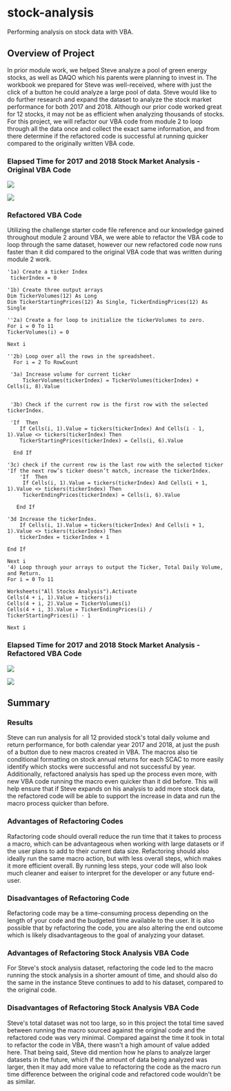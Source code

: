 # stock-analysis
Performing analysis on stock data with VBA.

## Overview of Project

In prior module work, we helped Steve analyze a pool of green energy stocks, as well as DAQO which his parents were planning to invest in.  The workbook we prepared for Steve was well-received, where with just the click of a button he could analyze a large pool of data.  Steve would like to do further research and expand the dataset to analyze the stock market performance for both 2017 and 2018.  Although our prior code worked great for 12 stocks, it may not be as efficient when analyzing thousands of stocks.  For this project, we will refactor our VBA code from module 2 to loop through all the data once and collect the exact same information, and from there determine if the refactored code is successful at running quicker compared to the originally written VBA code.


### Elapsed Time for 2017 and 2018 Stock Market Analysis - Original VBA Code  

![](Resources/VBA_Challenge_2017_Original.png)

![](Resources/VBA_Challenge_2018_Original.png)

### Refactored VBA Code

Utilizing the challenge starter code file reference and our knowledge gained throughout module 2 around VBA, we were able to refactor the VBA code to loop through the same dataset, however our new refactored code now runs faster than it did compared to the original VBA code that was written during module 2 work.

    '1a) Create a ticker Index
     tickerIndex = 0

    '1b) Create three output arrays
    Dim TickerVolumes(12) As Long
    Dim TickerStartingPrices(12) As Single, TickerEndingPrices(12) As Single
    
    ''2a) Create a for loop to initialize the tickerVolumes to zero.
    For i = 0 To 11
    TickerVolumes(i) = 0
       
    Next i
            
    ''2b) Loop over all the rows in the spreadsheet.
      For i = 2 To RowCount
    
     '3a) Increase volume for current ticker
         TickerVolumes(tickerIndex) = TickerVolumes(tickerIndex) + Cells(i, 8).Value
    
        
     '3b) Check if the current row is the first row with the selected tickerIndex.
       
     'If  Then
        If Cells(i, 1).Value = tickers(tickerIndex) And Cells(i - 1, 1).Value <> tickers(tickerIndex) Then
        TickerStartingPrices(tickerIndex) = Cells(i, 6).Value
           
      End If
        
    '3c) check if the current row is the last row with the selected ticker
    'If the next row’s ticker doesn’t match, increase the tickerIndex.
        'If  Then
         If Cells(i, 1).Value = tickers(tickerIndex) And Cells(i + 1, 1).Value <> tickers(tickerIndex) Then
         TickerEndingPrices(tickerIndex) = Cells(i, 6).Value
       
       End If

    '3d Increase the tickerIndex.
        If Cells(i, 1).Value = tickers(tickerIndex) And Cells(i + 1, 1).Value <> tickers(tickerIndex) Then
        tickerIndex = tickerIndex + 1
        
    End If
        
    Next i
    '4) Loop through your arrays to output the Ticker, Total Daily Volume, and Return.
    For i = 0 To 11
        
    Worksheets("All Stocks Analysis").Activate
    Cells(4 + i, 1).Value = tickers(i)
    Cells(4 + i, 2).Value = TickerVolumes(i)
    Cells(4 + i, 3).Value = TickerEndingPrices(i) / TickerStartingPrices(i) - 1
            
    Next i
    
### Elapsed Time for 2017 and 2018 Stock Market Analysis - Refactored VBA Code

![](Resources/VBA_Challenge_2017.png)

![](Resources/VBA_Challenge_2018.png)
       
## Summary 
### Results
Steve can run analysis for all 12 provided stock's total daily volume and return performance, for both calendar year 2017 and 2018, at just the push of a button due to new macros created in VBA.  The macros also tie conditional formatting on stock annual returns for each SCAC to more easily identify which stocks were successful and not successful by year.  Additionally, refactored analysis has sped up the process even more, with new VBA code running the macro even quicker than it did before.  This will help ensure that if Steve expands on his analysis to add more stock data, the refactored code will be able to support the increase in data and run the macro process quicker than before. 

### Advantages of Refactoring Codes
Rafactoring code should overall reduce the run time that it takes to process a macro, which can be advantageous when working with large datasets or if the user plans to add to their current data size.  Refactoring should also ideally run the same macro action, but with less overall steps, which makes it more efficient overall.  By running less steps, your code will also look much cleaner and eaiser to interpret for the developer or any future end-user.

### Disadvantages of Refactoring Code
Refactoring code may be a time-consuming process depending on the length of your code and the budgeted time available to the user.  It is also possible that by refactoring the code, you are also altering the end outcome which is likely disadvantageous to the goal of analyzing your dataset. 

### Advantages of Refactoring Stock Analysis VBA Code
For Steve's stock analysis dataset, refactoring the code led to the macro running the stock analysis in a shorter amount of time, and should also do the same in the instance Steve continues to add to his dataset, compared to the original code.

### Disadvantages of Refactoring Stock Analysis VBA Code
Steve's total dataset was not too large, so in this project the total time saved between running the macro sourced against the original code and the refactored code was very minimal.  Compared against the time it took in total to refactor the code in VBA, there wasn't a high amount of value added here.  That being said, Steve did mention how he plans to analyze larger datasets in the future, which if the amount of data being analyzed was larger, then it may add more value to refactoring the code as the macro run time difference between the original code and refactored code wouldn't be as similar. 
